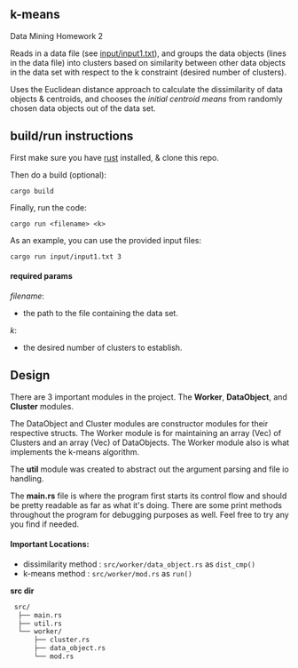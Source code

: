 ## k-means

Data Mining Homework 2



Reads in a data file (see [input/input1.txt][inputlink]), and groups
the data objects (lines in the data file) into clusters based on similarity
between other data objects in the data set with respect to the k constraint
(desired number of clusters).

Uses the Euclidean distance approach
to calculate the dissimilarity of data objects & centroids, and chooses the
_initial centroid means_ from randomly chosen data objects out of the data set.

## build/run instructions

First make sure you have [rust][rustsite] installed, & clone this repo.

Then do a build (optional):

```
cargo build
```

Finally, run the code:

```
cargo run <filename> <k>
```

As an example, you can use the provided input files:

```
cargo run input/input1.txt 3
```

#### required params

_filename_:
 - the path to the file containing the data set.

_k_:
 - the desired number of clusters to establish.


## Design

There are 3 important modules in the project.
The **Worker**, **DataObject**, and **Cluster** modules.

The DataObject and Cluster modules are constructor modules
for their respective structs. The Worker module is for maintaining
an array (Vec) of Clusters and an array (Vec) of DataObjects. The
Worker module also is what implements the k-means algorithm.

The **util** module was created to abstract out the
argument parsing and file io handling.

The **main.rs** file is where the program first starts its control
flow and should be pretty readable as far as what it's doing.
There are some print methods throughout the program for debugging
purposes as well.  Feel free to try any you find if needed.

#### Important Locations:

  - dissimilarity method : `src/worker/data_object.rs` as `dist_cmp()`
  - k-means method : `src/worker/mod.rs` as `run()`

**src dir**

```bash
 src/
  ├── main.rs
  ├── util.rs
  └── worker/
      ├── cluster.rs
      ├── data_object.rs
      └── mod.rs
```


[rustsite]: https://www.rust-lang.org/
[inputlink]: https://github.com/William-Olson/k-means/blob/master/input/input1.txt